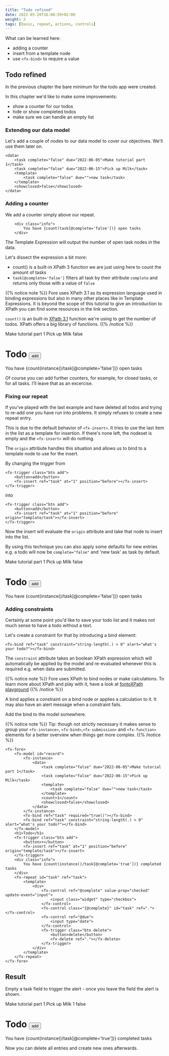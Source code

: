 ```yaml
---
title: "Todo refined"
date: 2022-05-20T16:08:59+02:00
weight: 3
tags: [basic, repeat, actions, controls]
---
```




What can be learned here:
* adding a counter
* insert from a template node
* use `<fx-bind>` to require a value

## Todo refined

In the previous chapter the bare minimum for the todo app were created.

In this chapter we'd like to make some improvements:
* show a counter for our todos
* hide or show completed todos
* make sure we can handle an empty list

### Extending our data model

Let's add a couple of nodes to our data model to cover our objectives. We'll use them later on.

```
<data>
    <task complete="false" due="2022-06-05">Make tutorial part 1</task>
    <task complete="false" due="2022-06-15">Pick up Milk</task>
    <template>
        <task complete="false" due="">new task</task>
    </template>
    <showclosed>false</showclosed>
</data>
```

### Adding a counter

We add a counter simply above our repeat.

```
    <div class="info">
        You have {count(task[@complete='false'])} open tasks
    </div>
```

The Template Expression will output the number of open task nodes in the data.

Let's dissect the expression a bit more:
* count() is a built-in XPath 3 function we are just using here to count the amount of tasks
* `task[@complete='false']` filters all task by their attribute `complete` and returns only those with a value of `false`


{{% notice note %}}
Fore uses XPath 3.1 as its expression language used in binding expressions but also in many other 
places like in Template Expressions.  It is beyond the scope of this tutorial to give an introduction 
to XPath you can find some resources in the link section. 

`count()` is an built-in [XPath 3.1](https://www.w3.org/TR/xpath-31/) function we're using to get the number of todos. XPath
offers a big library of functions. 
{{% /notice %}}

<fx-fore id="todo">
    <fx-model id="record">
        <fx-instance>
            <data>
                <task complete="false" due="2022-06-05">Make tutorial part 1</task>
                <task complete="false" due="2022-06-15">Pick up Milk</task>
                <template>
                    <task complete="false" due="">new task</task>
                </template>
                <showclosed>false</showclosed>
            </data>
        </fx-instance>
    </fx-model>
    <h1>Todo
        <fx-trigger class="btn add">
            <button>add</button>
            <fx-insert ref="task" at="1" position="before"></fx-insert>
            <fx-refresh></fx-refresh>
        </fx-trigger>
    </h1>
    <div class="info">
        You have {count(instance()/task[@complete='false'])} open tasks
    </div>
    <fx-repeat id="task" ref="task">
        <template>
            <div>
                <fx-control ref="@complete" value-prop="checked" update-event="input">
                    <input class="widget" type="checkbox">
                </fx-control>
                <fx-control class="{@complete}" id="task" ref="."></fx-control>
                <fx-control ref="@due">
                    <input type="date">
                </fx-control>
                <fx-trigger class="btn delete">
                    <button>delete</button>
                    <fx-delete ref="."></fx-delete>
                </fx-trigger>
            </div>
        </template>
    </fx-repeat>
</fx-fore>

Of course you can add further counters, for example, for closed tasks, or for all tasks. I'll leave that as an excercise.

### Fixing our repeat

If you've played with the last example and have deleted all 
todos and trying to re-add one you have run into problems. It simply refuses
to create a new repeat entry.

This is due to the default behavior of `<fx-insert>`. It tries to use
the last item in the list as a template for insertion. If there's none left,
the nodeset is empty and the `<fx-insert>` will do nothing.

The `origin` attribute handles this situation and allows us to bind to a template
node to use for the insert.



By changing the trigger from 

```
<fx-trigger class="btn add">
    <button>add</button>
    <fx-insert ref="task" at="1" position="before"></fx-insert>
</fx-trigger>
```

into

```
<fx-trigger class="btn add">
    <button>add</button>
    <fx-insert ref="task" at="1" position="before" origin="template/task"></fx-insert>
</fx-trigger>
```

Now the insert will evaluate the `origin` attribute and take that node
to insert into the list.

By using this technique you can also apply some defaults for new entries e.g. 
a todo will now be `complete="false"` and 'new task' as task by default.

<fx-fore id="todo">
    <fx-model id="record">
        <fx-instance>
            <data>
                <task complete="false" due="2022-06-05">Make tutorial part 1</task>
                <task complete="false" due="2022-06-15">Pick up Milk</task>
                <template>
                    <task complete="false" due="">new task</task>
                </template>
                <showclosed>false</showclosed>
            </data>
        </fx-instance>
    </fx-model>
    <h1>Todo
        <fx-trigger class="btn add">
            <button>add</button>
            <fx-insert ref="task" at="1" position="before" origin="template/task"></fx-insert>
            <fx-refresh></fx-refresh>
        </fx-trigger>
    </h1>
    <div class="info">
        You have {count(instance()/task[@complete='false'])} open tasks
    </div>
    <fx-repeat id="task" ref="task">
        <template>
            <div>
                <fx-control ref="@complete" value-prop="checked" update-event="input">
                    <input class="widget" type="checkbox">
                </fx-control>
                <fx-control class="{@complete}" id="task" ref="."></fx-control>
                <fx-control ref="@due">
                    <input type="date">
                </fx-control>
                <fx-trigger class="btn delete">
                    <button>delete</button>
                    <fx-delete ref="."></fx-delete>
                </fx-trigger>
            </div>
        </template>
    </fx-repeat>
</fx-fore>


### Adding constraints

Certainly at some point you'd like to save your todo list and it makes not much
sense to have a todo without a text.

Let's create a constraint for that by introducing a bind element:
```
<fx-bind ref="task" constraint="string-length(.) > 0" alert="what's your todo?"></fx-bind>
```

The `constraint` attribute takes an boolean XPath expression which will 
automatically be applied by the model and re-evaluated whenever this is required e.g. when
data are submitted.

{{% notice note %}}
Fore uses XPath to bind nodes or make calculations. To learn more about XPath and play with it, have a look
at <a href="https://xpath.playground.fontoxml.com/" target="_blank">fontoXPath playground</a>
{{% /notice %}}

A bind applies a constraint on a bind node or applies a calculation to it. It may also have an alert 
message when a constraint fails.

Add the bind to the model somewhere.

{{% notice note %}}
Tip: though not strictly necessary it makes sense to group your `<fx-instance>`, 
`<fx-bind>`,`<fx-submission>` and `<fx-function>` elements for a better
overview when things get more complex.
{{% /notice %}}


```
<fx-fore>
    <fx-model id="record">
        <fx-instance>
            <data>
                <task complete="false" due="2022-06-05">Make tutorial part 1</task>
                <task complete="false" due="2022-06-15">Pick up Milk</task>
                <template>
                    <task complete="false" due="">new task</task>
                </template>
                <count>1</count>
                <showclosed>false</showclosed>
            </data>
        </fx-instance>
        <fx-bind ref="task" required="true()"></fx-bind>
        <fx-bind ref="task" constraint="string-length(.) > 0" alert="what's your todo?"></fx-bind>
    </fx-model>
    <h1>Todo</h1>
    <fx-trigger class="btn add">
        <button>+</button>
        <fx-insert ref="task" at="1" position="before" origin="template/task"></fx-insert>
    </fx-trigger>
    <div class="info">
        You have {count(instance()/task[@complete='true'])} completed tasks
    </div>
    <fx-repeat id="task" ref="task">
        <template>
            <div>
                <fx-control ref="@complete" value-prop="checked" update-event="input">
                    <input class="widget" type="checkbox">
                </fx-control>
                <fx-control class="{@complete}" id="task" ref="."></fx-control>
                <fx-control ref="@due">
                    <input type="date">
                </fx-control>
                <fx-trigger class="btn delete">
                    <button>delete</button>
                    <fx-delete ref="."></fx-delete>
                </fx-trigger>
            </div>
        </template>
    </fx-repeat>
</fx-fore>
```

## Result

Empty a task field to trigger the alert - once you leave the field the alert is shown.

<fx-fore id="todo">
    <fx-model id="record">
        <fx-instance>
            <data>
                <task complete="false" due="2022-06-05">Make tutorial part 1</task>
                <task complete="false" due="2022-06-15">Pick up Milk</task>
                <template>
                    <task complete="false" due="">new task</task>
                </template>
                <count>1</count>
                <showclosed>false</showclosed>
            </data>
        </fx-instance>
        <fx-bind ref="task" constraint="string-length(.) > 0" alert="what's your todo?"></fx-bind>
    </fx-model>
    <h1>Todo
        <fx-trigger class="btn add">
            <button>add</button>
            <fx-insert ref="task" at="1" position="before" origin="template/task"></fx-insert>
            <fx-refresh></fx-refresh>
        </fx-trigger>
    </h1>
    <div class="info">
        You have {count(instance()/task[@complete='true'])} completed tasks
    </div>
    <fx-repeat id="task" ref="task">
        <template>
            <div>
                <fx-control ref="@complete" value-prop="checked" update-event="input">
                    <input class="widget" type="checkbox">
                </fx-control>
                <fx-control class="{@complete}" id="task" ref="."></fx-control>
                <fx-control ref="@due">
                    <input type="date">
                </fx-control>
                <fx-trigger class="btn delete">
                    <button>delete</button>
                    <fx-delete ref="."></fx-delete>
                </fx-trigger>
            </div>
        </template>
    </fx-repeat>
</fx-fore>

Now you can delete all entries and create new ones afterwards.
